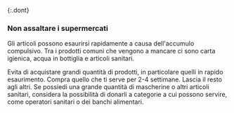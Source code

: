 {:.dont}

### Non assaltare i supermercati 

Gli articoli possono esaurirsi rapidamente a causa dell'accumulo compulsivo.  Tra i prodotti comuni che vengono a mancare ci sono carta igienica, acqua in bottiglia e articoli sanitari.

Evita di acquistare grandi quantità di prodotti, in particolare quelli in rapido esaurimento. Compra quello che ti serve per 2-4 settimane. Lascia il resto agli altri.  Se possiedi una grande quantità di mascherine o altri articoli sanitari, considera la possibilità di donarli a categorie a cui possono servire, come operatori sanitari o dei banchi alimentari.
